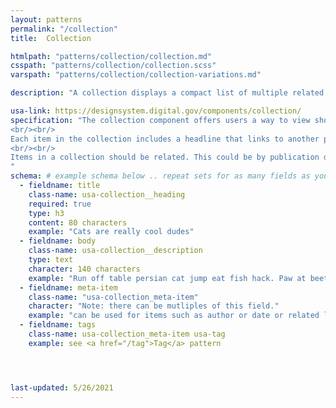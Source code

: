```yaml
---
layout: patterns
permalink: "/collection"
title:  Collection

htmlpath: "patterns/collection/collection.md"
csspath: "patterns/collection/collection.scss"
varspath: "patterns/collection/collection-variations.md"

description: "A collection displays a compact list of multiple related items like articles or events. The list links each item to its original source." 

usa-link: https://designsystem.digital.gov/components/collection/
specification: "The collection component offers users a way to view short descriptions of related content, providing a simple way to access the original source to learn more. It’s useful when you want to highlight information like articles, events, or documents that appear elsewhere on your website or from other sources.
<br/><br/>
Each item in the collection includes a headline that links to another page and (optionally) a small image, descriptive text, and metadata such as date, time, byline, and tags.
<br/><br/>
Items in a collection should be related. This could be by publication date (for instance, all the content was posted in the last week), by content type (all articles, events, or blog posts), or by subject (all items relate to the same topic or theme). Be selective about what content you show in each collection. Consider limiting the number of items in each collection to six or fewer.
" 
schema: # example schema below .. repeat sets for as many fields as you have
  - fieldname: title
    class-name: usa-collection__heading
    required: true
    type: h3
    content: 80 characters
    example: "Cats are really cool dudes"
  - fieldname: body
    class-name: usa-collection__description
    type: text
    character: 140 characters
    example: "Run off table persian cat jump eat fish hack. Paw at beetle and eat it before it gets away demand"
  - fieldname: meta-item
    class-name: "usa-collection_meta-item"
    character: "Note: there can be mutliples of this field."
    example: "can be used for items such as author or date or related link"
  - fieldname: tags
    class-name: usa-collection_meta-item usa-tag
    example: see <a href="/tag">Tag</a> pattern




last-updated: 5/26/2021
---
```

<!--- if extra information is needed for this pattern, write here in Markdown. -->
<!--- to learn markdown format go to https://docs.github.com/en/github/writing-on-github/basic-writing-and-formatting-syntax -->


